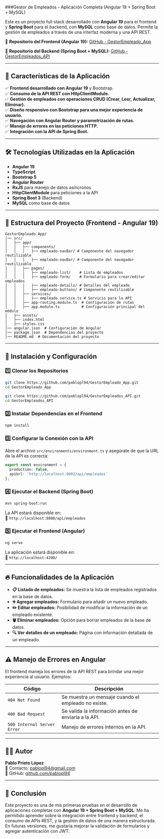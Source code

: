 ###Gestor de Empleados - Aplicación Completa (Angular 19 + Spring Boot + MySQL)

Este es un proyecto full stack desarrollado con **Angular 19** para el frontend y **Spring Boot** para el backend, con **MySQL** como base de datos. Permite la gestión de empleados a través de una interfaz moderna y una API REST.

🔗 **Repositorio del Frontend (Angular 19):** [GitHub - GestorEmpleado_App](https://github.com/pablopl94/GestorEmpleado_App)

🔗 **Repositorio del Backend (Spring Boot + MySQL):** [GitHub - GestorEmpleados_API](https://github.com/pablopl94/GestorEmpleados_API)

---

## 🌟 Características de la Aplicación

✅ **Frontend desarrollado con Angular 19** y Bootstrap.  
✅ **Consumo de la API REST con HttpClientModule.**  
✅ **Gestión de empleados con operaciones CRUD (Crear, Leer, Actualizar, Eliminar).**  
✅ **Diseño responsivo con Bootstrap para una mejor experiencia de usuario.**  
✅ **Navegación con Angular Router y parametrización de rutas.**  
✅ **Manejo de errores en las peticiones HTTP.**  
✅ **Integración con la API de Spring Boot.**  

---

## 🛠️ Tecnologías Utilizadas en la Aplicación

- **Angular 19**
- **TypeScript**
- **Bootstrap 5**
- **Angular Router**
- **RxJS** para manejo de datos asíncronos
- **HttpClientModule** para peticiones a la API
- **Spring Boot 3** (Backend)
- **MySQL** como base de datos

---

## 📂 Estructura del Proyecto (Frontend - Angular 19)

```
GestorEmpleado_App/
│── src/
│   ├── app/
│   │   ├── components/
│   │   │   ├── empleado-navBar/ # Componente del navegador reutilizable
│   │   │   ├── empleado-navBar/ # Componente del navegador reutilizable
│   │   ├── pages/
│   │   │   ├── empleado-list/    # Lista de empleados
│   │   │   ├── empleado-form/    # Formulario para crear/editar empleados
│   │   │   ├── empleado-details/ # Detalles del empleado
│   │   │   ├── empleado-buttons/ # Componente reutilizable
│   │   ├── services/
│   │   │   ├── empleado.service.ts # Servicio para la API
│   │   ├── app-routing.module.ts  # Configuración de rutas
│   │   ├── app.module.ts          # Configuración principal del módulo
│   ├── assets/
│   ├── index.html
│   ├── styles.css
│── angular.json  # Configuración de Angular
│── package.json  # Dependencias del proyecto
│── README.md  # Documentación del proyecto
```

---

## 📆 Instalación y Configuración

### **1️⃣ Clonar los Repositorios**
```bash
git clone https://github.com/pablopl94/GestorEmpleado_App.git
cd GestorEmpleado_App
```
```bash
git clone https://github.com/pablopl94/GestorEmpleados_API.git
cd GestorEmpleados_API
```

### **2️⃣ Instalar Dependencias en el Frontend**
```bash
npm install
```

### **3️⃣ Configurar la Conexión con la API**
Abre el archivo `src/environments/environment.ts` y asegúrate de que la URL de la API es correcta:
```typescript
export const environment = {
  production: false,
  apiUrl: 'http://localhost:9002/api/empleados'
};
```

### **4️⃣ Ejecutar el Backend (Spring Boot)**
```bash
mvn spring-boot:run
```
La API estará disponible en:  
📍 `http://localhost:8080/api/empleados`

### **5️⃣ Ejecutar el Frontend (Angular)**
```bash
ng serve
```
La aplicación estará disponible en:  
📍 `http://localhost:4200/`

---

## 🔥 Funcionalidades de la Aplicación

- **📋 Listado de empleados:** Se muestra la lista de empleados registrados en la base de datos.
- **➕ Agregar empleados:** Formulario para añadir un nuevo empleado.
- **✏️ Editar empleados:** Posibilidad de modificar la información de un empleado existente.
- **🗑️ Eliminar empleados:** Opción para borrar empleados de la base de datos.
- **🔍 Ver detalles de un empleado:** Página con información detallada de un empleado.

---

## ⚠️ Manejo de Errores en Angular

El frontend maneja los errores de la API REST para brindar una mejor experiencia al usuario.
Ejemplos:

| Código | Descripción |
|--------|------------|
| `404 Not Found` | Se muestra un mensaje cuando el empleado no existe. |
| `400 Bad Request` | Se valida la información antes de enviarla a la API. |
| `500 Internal Server Error` | Manejo de errores internos en la API. |

---
## 👨‍💻 Autor
**Pablo Prieto López**  
📧 Contacto: [pablopl94@gmail.com](mailto:pabloprietolopez94@outlook.es)  
🔗 GitHub: [github.com/pablopl94](https://github.com/pablopl94)

---

## 🚀 Conclusión
Este proyecto es una de mis primeras pruebas en el desarrollo de aplicaciones completas con **Angular 19 + Spring Boot + MySQL**. Me ha permitido aprender sobre la integración entre frontend y backend, el consumo de APIs REST, y la gestión de datos de una manera estructurada. En futuras versiones, me gustaría mejorar la validación de formularios y agregar autenticación con JWT.

